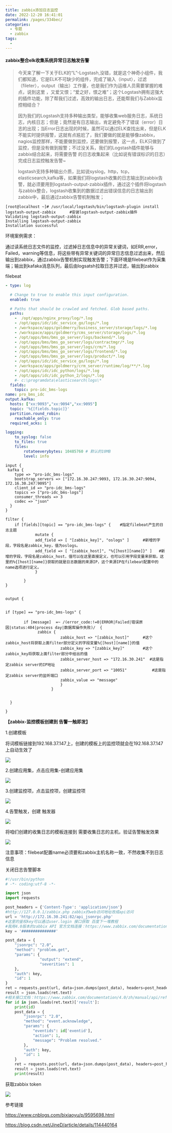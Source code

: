 ```yaml
---
title: zabbix添加日志监控
date: 2022-12-20 16:41:01
permalink: /pages/334bec/
categories:
  - 专题
  - zabbix
tags:
  - 
---
```


#### zabbix整合elk收集系统异常日志触发告警

> 今天来了解一下关于ELK的“L”-Logstash,没错，就是这个神奇小组件，我们都知道，它是ELK不可缺少的组件，完成了输入（input），过滤（fileter），output（输出）工作量，也是我们作为运维人员需要掌握的难点，说到这里 ，又爱又恨；“爱之好，恨之难”；这个Logstash拥有这强大的插件功能，除了帮我们过滤，高效的输出日志，还能帮我们与Zabbix监控相结合？
> 
> 因为我们的Logstash支持多种输出类型，能够收集web服务日志，系统日志，内核日志；但是；竟然是有日志输出，肯定避免不了错误（error）日志的出现；当Error日志出现的时候，虽然可以通过ELK查找出来，但是ELK不能实时提供报警，这就有点尴尬了，我们要做的就是能够像zabbix，nagios监控那样，不能要做到监控，还要做到报警，这一点，ELK只做到了监控，但是没有做到报警；不过没关系，我们的Logstash插件能够与zabbix结合起来，将需要告警 的日志收集起来（比如说有错误标识的日志）完成日志监控触发告警~
> 
> logstash支持多种输出介质，比如说syslog，http，tcp，elasticsearch,kafka等，如果我们将logstash收集的日志输出到zabbix告警，就必须要用到logstash-output-zabbix插件，通过这个插件将logstash与zabbix整合，logstash收集到的数据过滤出错误信息的日志输出到zabbix中，最后通过zabbix告警机制触发；

```context
[root@localhost ~]# /usr/local/logstash/bin/logstash-plugin install logstash-output-zabbix      #安装logstash-output-zabbix插件
Validating logstash-output-zabbix
Installing logstash-output-zabbix
Installation successful
```

环境案例需求：

通过读系统日志文件的监控，过滤掉日志信息中的异常关键词，如ERR,error，Failed，warning等信息，将这些带有异常关键词的异常日志信息过滤出来，然后输出到zabbix，通过zabbix告警机制实现触发告警；下面环境是filebeat作为采集端；输出到kafaka消息队列，最后由logsatsh拉取日志并过滤，输出到zabbix

filebeat

```yml
- type: log

  # Change to true to enable this input configuration.
  enabled: true

  # Paths that should be crawled and fetched. Glob based paths.
  paths:
    -  /opt/apps/nginx_proxy/log/*.log
    - /opt/apps/idc/idc_service_go/logs/*.log
    - /workspace/apps/goldmerry/business_server/storage/logs/*.log
    - /workspace/apps/goldmerry/cms_server/storage/logs/*.log
    - /opt/apps/bms/bms_go_server/logs/backend/*.log
    - /opt/apps/bms/bms_go_server/logs/contractmgr/*.log
    - /opt/apps/bms/bms_go_server/logs/crm/*.log
    - /opt/apps/bms/bms_go_server/logs/frontend/*.log
    - /opt/apps/bms/bms_go_server/logs/product/*.log
    - /opt/apps/idc/idc_service_go/logs/*.log
    - /workspace/apps/goldmerry/crm_server/runtime/log/**/*.log
    - /opt/apps/idc/idc_python/logs/*.log
    - /opt/apps/idc/idc_python_2/logs/*.log
    #- c:\programdata\elasticsearch\logs\*
  fields:
    topic: pro-idc_bms-logs
name: pro_bms_idc
output.kafka:
  hosts: ["xx:9093","xx:9094","xx:9095"]
  topic: '%{[fields.topic]}'
  partition.round_robin:
    reachable_only: true
  required_acks: 1

logging:
    to_syslog: false
    to_files: true
    files:
        rotateeverybytes: 10485760 # 默认的10MB
        level: info
```

    input {
     kafka {
        type => "pro-idc_bms-logs"
        bootstrap_servers => ["172.16.30.247:9093, 172.16.30.247:9094, 172.16.30.247:9095"]
        client_id => "pro-idc_bms-logs"
        topics => ["pro-idc_bms-logs"]
        consumer_threads => 3
        codec => "json"
      }
    }
    
    filter {
        if [fields][topic] == "pro-idc_bms-logs" {    #指定filebeat产生的日志主题
                 mutate {
                 add_field => [ "[zabbix_key]", "oslogs" ]      #新增的字段，字段名是zabbix_key，值为oslogs。
                 add_field => [ "[zabbix_host]", "%{[host][name]}" ]   #新增的字段，字段名是zabbix_host，值可以在这里直接定义，也可以引用字段变量来获取。这里的%{[host][name]}获取的就是日志数据的来源IP，这个来源IP在filebeat配置中的name选项进行定义。
                 }
    
            }
    }
    
    
    output {
    
    
    if [type] == "pro-idc_bms-logs" {
    
            if [message]  =~ /(error_code:!=0|ERROR|Failed|错误原因|status:404|process day|数据库操作失败)/  {
                  zabbix {
                            zabbix_host => "[zabbix_host]"      #这个zabbix_host将获取上面filter部分定义的字段变量%{[host][name]}的值
                            zabbix_key => "[zabbix_key]"        #这个zabbix_key将获取上面filter部分中给出的值
                            zabbix_server_host => "172.16.30.241"  #这是指定zabbix server的IP地址
                            zabbix_server_port => "10051"           #这是指定zabbix server的监听端口
                            zabbix_value => "message"
                            }
                        }
    
    
      }
    
    }

**【zabbix-监控模板创建到 告警一触即发】**

1.创建模板

将词模板链接到192.168.37.147上，创建的模板上的监控项就会在192.168.37.147上自动生效了

![](https://images2018.cnblogs.com/blog/1166362/201809/1166362-20180906220312074-1735973576.png)

2.创建应用集，点击应用集-创建应用集

![](https://images2018.cnblogs.com/blog/1166362/201809/1166362-20180906114202451-661950349.png)

3.创建监控项，点击监控项，创建监控项

![](https://images2018.cnblogs.com/blog/1166362/201809/1166362-20180906114400864-1822026646.png)

4.告警触发，创建 触发器

![](https://images2018.cnblogs.com/blog/1166362/201809/1166362-20180906220943215-1991370329.png)

将咱们创建的收集日志的模板连接到 需要收集日志的主机，验证告警触发效果

![](https://images2018.cnblogs.com/blog/1166362/201809/1166362-20180906115049784-419188618.png)

注意事项：filebeat配置name必须要和zabbix主机名称一致，不然收集不到日志信息

关闭日志告警脚本

```python
#!/usr/bin/python
# -*- coding:utf-8 -*-

import json
import requests

post_headers = {'Content-Type': 'application/json'}
#http://127.0.0.1/zabbix.php zabbix的web访问地址改成api访问
url = 'http://172.16.30.241:82/api_jsonrpc.php' 
#这里的鉴权key可以通过user.login 接口获取 百度下一堆教程
#我用4.0版本的zabbix API 官方文档连接：https://www.zabbix.com/documentation/4.0/zh/manual/api/reference/user/login
key = '###############'

post_data = {
    "jsonrpc": "2.0",
    "method": "problem.get",
    "params": {
               "output": "extend",
               "severities": 1
    },
    "auth": key,
    "id": 1
}
ret = requests.post(url, data=json.dumps(post_data), headers=post_headers)
result = json.loads(ret.text)
#相关接口文档：https://www.zabbix.com/documentation/4.0/zh/manual/api/reference/event/acknowledge
for id in json.loads(ret.text)['result']:
    print(id)
    post_data = {
        "jsonrpc": "2.0",
        "method": "event.acknowledge",
        "params": {
            "eventids": id['eventid'],
            "action": 1,
            "message": "Problem resolved."
        },
        "auth": key,
        "id": 1
    }
    ret = requests.post(url, data=json.dumps(post_data), headers=post_headers)
    result = json.loads(ret.text)
    print(result)
```

获取zabbix token

![](https://gitee.com/zhang_peng_jie/images/raw/master/img/Dingtalk_20230106142058.jpg)

参考链接

https://www.cnblogs.com/bixiaoyu/p/9595698.html

https://blog.csdn.net/JineD/article/details/114440164
